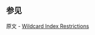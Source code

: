 ## 参见

原文 - [Wildcard Index Restrictions]( https://docs.mongodb.com/manual/reference/index-wildcard-restrictions/ )


